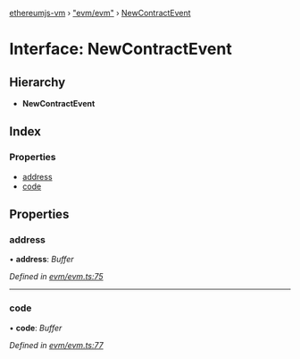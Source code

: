 [ethereumjs-vm](../README.md) › ["evm/evm"](../modules/_evm_evm_.md) › [NewContractEvent](_evm_evm_.newcontractevent.md)

# Interface: NewContractEvent

## Hierarchy

* **NewContractEvent**

## Index

### Properties

* [address](_evm_evm_.newcontractevent.md#address)
* [code](_evm_evm_.newcontractevent.md#code)

## Properties

###  address

• **address**: *Buffer*

*Defined in [evm/evm.ts:75](https://github.com/ethereumjs/ethereumjs-vm/blob/master/packages/vm/lib/evm/evm.ts#L75)*

___

###  code

• **code**: *Buffer*

*Defined in [evm/evm.ts:77](https://github.com/ethereumjs/ethereumjs-vm/blob/master/packages/vm/lib/evm/evm.ts#L77)*
